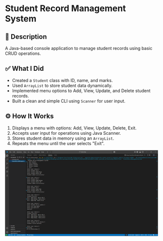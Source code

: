 # Student Record Management System

## 📌 Description

A Java-based console application to manage student records using basic CRUD operations.

## ✅ What I Did

- Created a `Student` class with ID, name, and marks.
- Used `ArrayList` to store student data dynamically.
- Implemented menu options to Add, View, Update, and Delete student records.
- Built a clean and simple CLI using `Scanner` for user input.

## ⚙️ How It Works

1. Displays a menu with options: Add, View, Update, Delete, Exit.
2. Accepts user input for operations using Java Scanner.
3. Stores student data in memory using an `ArrayList`.
4. Repeats the menu until the user selects "Exit".

![App Screenshot](Image.png)
